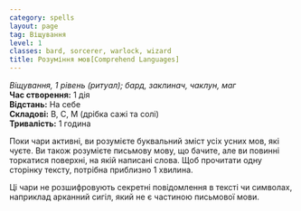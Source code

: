 ```yaml
---
category: spells
layout: page
tag: Віщування
level: 1
classes: bard, sorcerer, warlock, wizard
title: Розуміння мов[Comprehend Languages]
---
```


_Віщування, 1 рівень (ритуал); бард, заклинач, чаклун, маг_     
**Час створення:** 1 дія    
**Відстань:** На себе    
**Складові:** В, С, М (дрібка сажі та солі)    
**Тривалість:** 1 година    

Поки чари активні, ви розумієте буквальний зміст усіх усних мов, які чуєте. Ви також розумієте письмову мову, що бачите, але ви повинні торкатися поверхні, на якій написані слова. Щоб прочитати одну сторінку тексту, потрібна приблизно 1 хвилина.    

Ці чари не розшифровують секретні повідомлення в тексті чи символах, наприклад арканний сигіл, який не є частиною письмової мови. 

